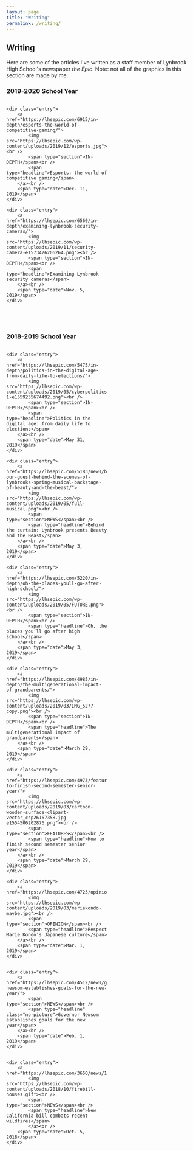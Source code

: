 ```yaml
---
layout: page
title: "Writing"
permalink: /writing/
---
```

<style>

	img {
		padding:0;
	}
	
	.entry{
		background-color: #F5F5F5;
		padding: 20px;
	}
	
	.grid{
		display: grid;
		grid-template-columns: 265px 265px 265px;
		grid-template-rows: auto auto auto;
		grid-gap: 20px;
	}
	
	.no-picture {
		margin-top:-30px;
	}
	
	[type='section']{
		font-size: 14px;
	}
	
	[type='headline']{
		font-size: 20px;
		margin-top: 30px;
		font-weight: 600;
	}
	
	[type='date']{
		margin-top: 30px;
		font-size: 12px;
		margin-bottom: 20px;
	}
	
	
	
</style>

<h2>Writing</h2>

<p>Here are some of the articles I've written as a staff member of Lynbrook High School's newspaper <i>the Epic</i>. Note: not all of the graphics in this section are made by me.</p>

<h3>2019-2020 School Year</h3>

<section class="grid">

	<div class="entry">
		<a href="https://lhsepic.com/6915/in-depth/esports-the-world-of-competitive-gaming/">
			<img src="https://lhsepic.com/wp-content/uploads/2019/12/esports.jpg"><br />
			<span type="section">IN-DEPTH</span><br />
			<span type="headline">Esports: the world of competitive gaming</span>
		</a><br />
		<span type="date">Dec. 11, 2019</span>
	</div>
	
	<div class="entry">
		<a href="https://lhsepic.com/6560/in-depth/examining-lynbrook-security-cameras/">
			<img src="https://lhsepic.com/wp-content/uploads/2019/11/security-camera-e1573426206264.png"><br />
			<span type="section">IN-DEPTH</span><br />
			<span type="headline">Examining Lynbrook security cameras</span>
		</a><br />
		<span type="date">Nov. 5, 2019</span>
	</div>

</section>

<h3>2018-2019 School Year</h3>

<section class="grid">
	
	<div class="entry">
		<a href="https://lhsepic.com/5475/in-depth/politics-in-the-digital-age-from-daily-life-to-elections/">
			<img src="https://lhsepic.com/wp-content/uploads/2019/05/cyberpolitics-1-e1559255674492.png"><br />
			<span type="section">IN-DEPTH</span><br />
			<span type="headline">Politics in the digital age: from daily life to elections</span>
		</a><br />
		<span type="date">May 31, 2019</span>
	</div>
	
	<div class="entry">
		<a href="https://lhsepic.com/5183/news/be-our-guest-behind-the-scenes-of-lynbrooks-spring-musical-backstage-of-beauty-and-the-beast/">
			<img src="https://lhsepic.com/wp-content/uploads/2019/05/full-musical.png"><br />
			<span type="section">NEWS</span><br />
			<span type="headline">Behind the curtain: Lynbrook presents Beauty and the Beast</span>
		</a><br />
		<span type="date">May 3, 2019</span>
	</div>

	<div class="entry">
		<a href="https://lhsepic.com/5220/in-depth/oh-the-places-youll-go-after-high-school/">
			<img src="https://lhsepic.com/wp-content/uploads/2019/05/FUTURE.png"><br />
			<span type="section">IN-DEPTH</span><br />
			<span type="headline">Oh, the places you’ll go after high school</span>
		</a><br />
		<span type="date">May 3, 2019</span>
	</div>
	
	<div class="entry">
		<a href="https://lhsepic.com/4985/in-depth/the-multigenerational-impact-of-grandparents/">
			<img src="https://lhsepic.com/wp-content/uploads/2019/03/IMG_5277-copy.png"><br />
			<span type="section">IN-DEPTH</span><br />
			<span type="headline">The multigenerational impact of grandparents</span>
		</a><br />
		<span type="date">March 29, 2019</span>
	</div>

	<div class="entry">
		<a href="https://lhsepic.com/4973/features/how-to-finish-second-semester-senior-year/">
			<img src="https://lhsepic.com/wp-content/uploads/2019/03/cartoon-wooden-surface-clipart-vector_csp26167358.jpg-e1554506202876.png"><br />
			<span type="section">FEATURES</span><br />
			<span type="headline">How to finish second semester senior year</span>
		</a><br />
		<span type="date">March 29, 2019</span>
	</div>

	<div class="entry">
		<a href="https://lhsepic.com/4723/opinion/4723/">
			<img src="https://lhsepic.com/wp-content/uploads/2019/03/mariekondo-maybe.jpg"><br />
			<span type="section">OPINION</span><br />
			<span type="headline">Respect Marie Kondo’s Japanese culture</span>
		</a><br />
		<span type="date">Mar. 1, 2019</span>
	</div>


	<div class="entry">
		<a href="https://lhsepic.com/4512/news/governor-newsom-establishes-goals-for-the-new-year/">
			<span type="section">NEWS</span><br />
			<span type="headline" class="no-picture">Governor Newsom establishes goals for the new year</span>
		</a><br />
		<span type="date">Feb. 1, 2019</span>
	</div>


	<div class="entry">
		<a href="https://lhsepic.com/3650/news/1_nw_firebillkaylinl/">
			<img src="https://lhsepic.com/wp-content/uploads/2018/10/firebill-houses.gif"><br />
			<span type="section">NEWS</span><br />
			<span type="headline">New California bill combats recent wildfires</span>
			</a><br />
		<span type="date">Oct. 5, 2018</span>
	</div>
	
</section>